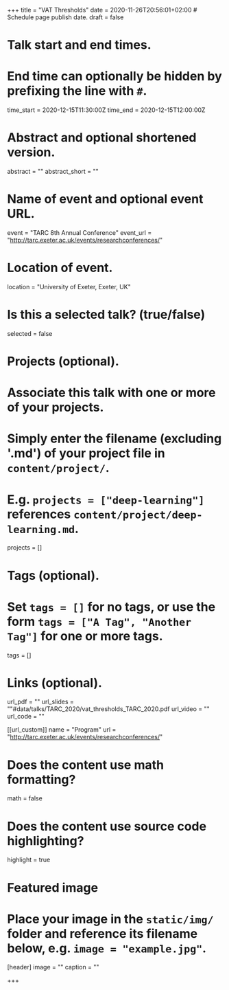 +++
title = "VAT Thresholds"
date = 2020-11-26T20:56:01+02:00  # Schedule page publish date.
draft = false

# Talk start and end times.
#   End time can optionally be hidden by prefixing the line with `#`.
time_start = 2020-12-15T11:30:00Z
time_end = 2020-12-15T12:00:00Z

# Abstract and optional shortened version.
abstract = ""
abstract_short = ""

# Name of event and optional event URL.
event = "TARC 8th Annual Conference"
event_url = "http://tarc.exeter.ac.uk/events/researchconferences/"

# Location of event.
location = "University of Exeter, Exeter, UK"

# Is this a selected talk? (true/false)
selected = false

# Projects (optional).
#   Associate this talk with one or more of your projects.
#   Simply enter the filename (excluding '.md') of your project file in `content/project/`.
#   E.g. `projects = ["deep-learning"]` references `content/project/deep-learning.md`.
projects = []

# Tags (optional).
#   Set `tags = []` for no tags, or use the form `tags = ["A Tag", "Another Tag"]` for one or more tags.
tags = []

# Links (optional).
url_pdf = ""
url_slides = ""#data/talks/TARC_2020/vat_thresholds_TARC_2020.pdf
url_video = ""
url_code = ""

[[url_custom]]
name = "Program"
url = "http://tarc.exeter.ac.uk/events/researchconferences/"

# Does the content use math formatting?
math = false

# Does the content use source code highlighting?
highlight = true

# Featured image
# Place your image in the `static/img/` folder and reference its filename below, e.g. `image = "example.jpg"`.
[header]
image = ""
caption = ""




+++
